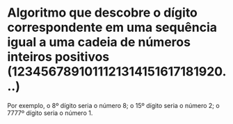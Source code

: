 # Algoritmo que descobre o dígito correspondente em uma sequência igual a uma cadeia de números inteiros positivos (1234567891011121314151617181920...)
Por exemplo, o 8º dígito seria o número 8; o 15º dígito seria o número 2; o 7777º dígito seria o número 1.
